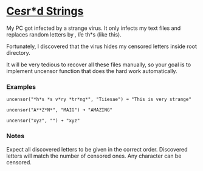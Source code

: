 # [Ce*s*r*d Strings](https://www.codewars.com/kata/5ff6060ed14f4100106d8e6f) #

My PC got infected by a strange virus. It only infects my text files and replaces random letters by *, li*e th*s (like this).

Fortunately, I discovered that the virus hides my censored letters inside root directory.

It will be very tedious to recover all these files manually, so your goal is to implement uncensor function that does the hard work automatically.

### Examples ###

    uncensor("*h*s *s v*ry *tr*ng*", "Tiiesae") ➜ "This is very strange"

    uncensor("A**Z*N*", "MAIG") ➜ "AMAZING"

    uncensor("xyz", "") ➜ "xyz"

### Notes ###

Expect all discovered letters to be given in the correct order.
Discovered letters will match the number of censored ones.
Any character can be censored.
